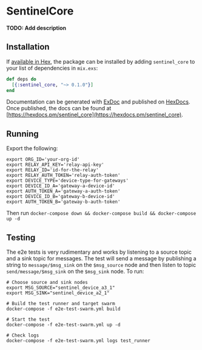 # SentinelCore

**TODO: Add description**

## Installation

If [available in Hex](https://hex.pm/docs/publish), the package can be installed
by adding `sentinel_core` to your list of dependencies in `mix.exs`:

```elixir
def deps do
  [{:sentinel_core, "~> 0.1.0"}]
end
```

Documentation can be generated with [ExDoc](https://github.com/elixir-lang/ex_doc)
and published on [HexDocs](https://hexdocs.pm). Once published, the docs can
be found at [https://hexdocs.pm/sentinel_core](https://hexdocs.pm/sentinel_core).

## Running

Export the following:
```
export ORG_ID='your-org-id'
export RELAY_API_KEY='relay-api-key'
export RELAY_ID='id-for-the-relay'
export RELAY_AUTH_TOKEN='relay-auth-token'
export DEVICE_TYPE='device-type-for-gateways'
export DEVICE_ID_A='gateway-a-device-id'
export AUTH_TOKEN_A='gateway-a-auth-token'
export DEVICE_ID_B='gateway-b-device-id'
export AUTH_TOKEN_B='gateway-b-auth-token'
```

Then run `docker-compose down && docker-compose build && docker-compose up -d`

## Testing

The e2e tests is very rudimentary and works by listening to a source topic and
a sink topic for messages. The test will send a message by publishing a string
to `message/$msg_sink` on the `$msg_source` node and then listen to topic
`send/message/$msg_sink` on the `$msg_sink` node. To run:

```
# Choose source and sink nodes
export MSG_SOURCE="sentinel_device_a3_1"
export MSG_SINK="sentinel_device_a2_1"

# Build the test runner and target swarm
docker-compose -f e2e-test-swarm.yml build

# Start the test
docker-compose -f e2e-test-swarm.yml up -d

# Check logs
docker-compose -f e2e-test-swarm.yml logs test_runner
```

